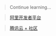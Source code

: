 > Continue learning...

> [阿里开发者平台](https://develop.aliyun.com/)

> [腾讯云 + 社区](https://cloud.tencent.com/developer/)
